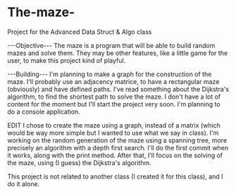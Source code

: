 # The-maze-
Project for the Advanced Data Struct & Algo class


---Objective--- 
The maze is a program that will be able to build random mazes and solve them. They may be other features, like a little game for the user, to make this project kind of playful. 

---Building---
I'm planning to make a graph for the construction of the maze. I'll probably use an adjacency matrice, to have a rectangular maze (obviously) and have defined paths. I've read something about the Dijkstra's algorithm, to find the shortest path to solve the maze. I don't have a lot of content for the moment but I'll start the project very soon. I'm planning to do a console application. 

EDIT
I chose to create the maze using a graph, instead of a matrix (which would be way more simple but I wanted to use what we say in class). I'm working on the random generation of the maze using a spanning tree, more precisely an algorithm with a depth first search. I'll do the first commit when it works, along with the print method. After that, I'll focus on the solving of the maze, using (I guess) the Dijkstra's algorithm. 
 

This project is not related to another class (I created it for this class), and I do it alone.
